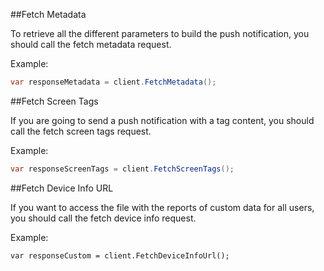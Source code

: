 ##Fetch Metadata

To retrieve all the different parameters to build the push notification, you should call the fetch metadata request.

Example:

```csharp
var responseMetadata = client.FetchMetadata();
```

##Fetch Screen Tags

If you are going to send a push notification with a tag content, you should call the fetch screen tags request.

Example:

```csharp
var responseScreenTags = client.FetchScreenTags();
```

##Fetch Device Info URL

If you want to access the file with the reports of custom data for all users, you should call the fetch device info request.

Example:

```
var responseCustom = client.FetchDeviceInfoUrl();
```
